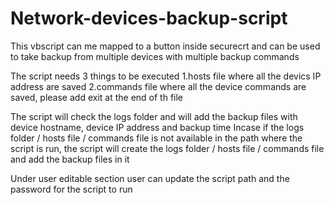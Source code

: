# Network-devices-backup-script
This vbscript can me mapped to a button inside securecrt and can be used to take backup from multiple devices with multiple backup commands

The script needs 3 things to be executed
  1.hosts file where all the devics IP address are saved
  2.commands file where all the device commands are saved, please add exit at the end of th file
  
The script will check the logs folder and will add the backup files with device hostname, device IP address and backup time
Incase if the logs folder / hosts file / commands file is not available in the path where the script is run, the script will create the logs folder / hosts file / commands file  and add the backup files in it

Under user editable section user can update the script path and the password for the script to run
